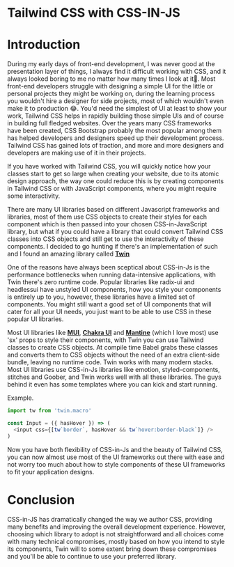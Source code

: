 # Tailwind CSS with CSS-IN-JS



# Introduction
During my early days of front-end development, I was never good at the presentation layer of things, I always find it difficult working with CSS, and it always looked boring to me no matter how many times I look at it🤫. Most front-end developers struggle with designing a simple UI for the little or personal projects they might be working on, during the learning process you wouldn't hire a designer for side projects, most of which wouldn't even make it to production 😂. You'd need the simplest of UI at least to show your work,  Tailwind CSS helps in rapidly building those simple UIs and of course in building full fledged websites.
Over the years many CSS frameworks have been created, CSS Bootstrap probably the most popular among them has helped developers and designers speed up their development process. Tailwind CSS has gained lots of traction, and more and more designers and developers are making use of it in their projects.

If you have worked with Tailwind CSS, you will quickly notice how your classes start to get so large when creating your website, due to its atomic design approach, the way one could reduce this is by creating components in Tailwind CSS or with JavaScript components,  where you might require some interactivity.

There are many UI libraries based on different Javascript frameworks and libraries, most of them use CSS objects to create their styles for each component which is then passed into your chosen CSS-in-JavaScript library, but what if you could have a library that could convert Tailwind CSS classes into CSS objects and still get to use the interactivity of these components. I decided to go hunting if there's an implementation of such and I found an amazing library called [**Twin**](https://github.com/ben-rogerson/twin.macro)


One of the reasons have always been sceptical about CSS-in-Js is the performance bottlenecks when running data-intensive applications, with Twin there's zero runtime code. Popular libraries like radix-ui and headlessui have unstyled UI components, how you style your components is entirely up to you, however, these libraries have a limited set of components. You might still want a good set of UI components that will cater for all your UI needs, you just want to be able to use CSS in these popular UI libraries.

Most UI libraries like [**MUI**](https://mui.com/), [**Chakra UI**](https://mui.com/) and [**Mantine**](https://mantine.dev/) (which I love most) use 'sx' props to style their components, with Twin you can use Tailwind classes to create CSS objects. At compile time Babel grabs these classes and converts them to CSS objects without the need of an extra client-side bundle, leaving no runtime code.
Twin works with many modern  stacks. Most UI libraries use CSS-in-Js libraries like emotion, styled-components, stitches and Goober, and Twin works well with all these libraries. The guys behind it even has some templates where you can kick and start running.

Example.
```javascript
import tw from 'twin.macro'

const Input = ({ hasHover }) => (
  <input css={[tw`border`, hasHover && tw`hover:border-black`]} />
)

```
Now you have both flexibility of CSS-in-Js and the beauty of Tailwind CSS, you can now almost use most of the UI frameworks out there with ease and not worry too much about how to style components of these UI frameworks to fit your application designs.

# Conclusion
CSS-in-JS has dramatically changed the way we author CSS, providing many benefits and improving the overall development experience.
However, choosing which library to adopt is not straightforward and all choices come with many technical compromises, mostly based on how you intend to style its components, Twin will to some extent bring down these compromises and you'll be able to continue to use your preferred library.
